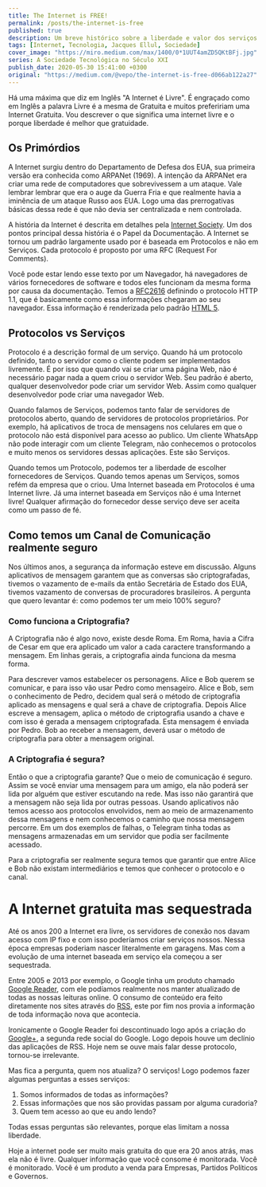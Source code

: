 ```yaml
---
title: The Internet is FREE!
permalink: /posts/the-internet-is-free
published: true
description: Um breve histórico sobre a liberdade e valor dos serviços de Internet.
tags: [Internet, Tecnologia, Jacques Ellul, Sociedade]
cover_image: "https://miro.medium.com/max/1400/0*1UUT4amZD5QKtBFj.jpg"
series: A Sociedade Tecnológica no Século XXI
publish_date: 2020-05-30 15:41:00 +0300
original: "https://medium.com/@vepo/the-internet-is-free-d066ab122a27"
---
```


Há uma máxima que diz em Inglês "A Internet é Livre". É engraçado como em Inglês a palavra Livre é a mesma de Gratuita e muitos prefeririam uma Internet Gratuita. Vou descrever o que significa uma internet livre e o porque liberdade é melhor que gratuidade.

## Os Primórdios

A Internet surgiu dentro do Departamento de Defesa dos EUA, sua primeira versão era conhecida como ARPANet (1969). A intenção da ARPANet era criar uma rede de computadores que sobrevivessem a um ataque. Vale lembrar lembrar que era o auge da Guerra Fria e que realmente havia a iminência de um ataque Russo aos EUA. Logo uma das prerrogativas básicas dessa rede é que não devia ser centralizada e nem controlada.

A história da Internet é descrita em detalhes pela [Internet Society](https://www.internetsociety.org/internet/history-internet/brief-history-internet/). Um dos pontos principal dessa história é o Papel da Documentação. A Internet se tornou um padrão largamente usado por é baseada em Protocolos e não em Serviços. Cada protocolo é proposto por uma RFC (Request For Comments). 

Você pode estar lendo esse texto por um Navegador, há navegadores de vários fornecedores de software e todos eles funcionam da mesma forma por causa da documentação. Temos a [RFC2616](https://tools.ietf.org/html/rfc2616) definindo o protocolo HTTP 1.1, que é basicamente como essa informações chegaram ao seu navegador. Essa informação é renderizada pelo padrão [HTML 5](https://www.w3.org/TR/html52/).

## Protocolos vs Serviços

Protocolo é a descrição formal de um serviço. Quando há um protocolo definido, tanto o servidor como o cliente podem ser implementados livremente. É por isso que quando vai se criar uma página Web, não é necessário pagar nada a quem criou o servidor Web. Seu padrão é aberto, qualquer desenvolvedor pode criar um servidor Web. Assim como qualquer desenvolvedor pode criar uma navegador Web.

Quando falamos de Serviços, podemos tanto falar de servidores de protocolos aberto, quando de servidores de protocolos proprietários. Por exemplo, há aplicativos de troca de mensagens nos celulares em que o protocolo não está disponível para acesso ao publico. Um cliente WhatsApp não pode interagir com um cliente Telegram, não conhecemos o protocolos e muito menos os servidores dessas aplicações. Este são Serviços.

Quando temos um Protocolo, podemos ter a liberdade de escolher fornecedores de Serviços. Quando temos apenas um Serviços, somos refém da empresa que o criou. Uma Internet baseada em Protocolos é uma Internet livre. Já uma internet baseada em Serviços não é uma Internet livre! Qualquer afirmação do fornecedor desse serviço deve ser aceita como um passo de fé.

## Como temos um Canal de Comunicação realmente seguro

Nos últimos anos, a segurança da informação esteve em discussão. Alguns aplicativos de mensagem garantem que as conversas são criptografadas, tivemos o vazamento de e-mails da então Secretária de Estado dos EUA, tivemos vazamento de conversas de procuradores brasileiros. A pergunta que quero levantar é: como podemos ter um meio 100% seguro?

### Como funciona a Criptografia?

A Criptografia não é algo novo, existe desde Roma. Em Roma, havia a Cifra de Cesar em que era aplicado um valor a cada caractere transformando a mensagem. Em linhas gerais, a criptografia ainda funciona da mesma forma. 

Para descrever vamos estabelecer os personagens. Alice e Bob querem se comunicar, e para isso vão usar Pedro como mensageiro. Alice e Bob, sem o conhecimento de Pedro, decidem qual será o método de criptografia aplicado as mensagens e qual será a chave de criptografia. Depois Alice escreve a mensagem, aplica o método de criptografia usando a chave e com isso é gerada a mensagem criptografada. Esta mensagem é enviada por Pedro. Bob ao receber a mensagem, deverá usar o método de criptografia para obter a mensagem original. 

### A Criptografia é segura?

Então o que a criptografia garante? Que o meio de comunicação é seguro. Assim se você enviar uma mensagem para um amigo, ela não poderá ser lida por alguém que estiver escutando na rede. Mas isso não garantirá que a mensagem não seja lida por outras pessoas. Usando aplicativos não temos acesso aos protocolos envolvidos, nem ao meio de armazenamento dessa mensagens e nem conhecemos o caminho que nossa mensagem percorre. Em um dos exemplos de falhas, o Telegram tinha todas as mensagens armazenadas em um servidor que podia ser facilmente acessado.

Para a criptografia ser realmente segura temos que garantir que entre Alice e Bob não existam intermediários e temos que conhecer o protocolo e o canal.

# A Internet gratuita mas sequestrada

Até os anos 200 a Internet era livre, os servidores de conexão nos davam acesso com IP fixo e com isso poderíamos criar serviços nossos. Nessa época empresas poderiam nascer literalmente em garagens. Mas com a evolução de uma internet baseada em serviço ela começou a ser sequestrada.

Entre 2005 e 2013 por exemplo, o Google tinha um produto chamado [Google Reader](https://pt.wikipedia.org/wiki/Google_Reader), com ele podíamos realmente nos manter atualizado de todas as nossas leituras online. O consumo de conteúdo era feito diretamente nos sites através do [RSS](https://pt.wikipedia.org/wiki/RSS), este por fim nos provia a informação de toda informação nova que acontecia.

Ironicamente o Google Reader foi descontinuado logo após a criação do [Google+](https://pt.wikipedia.org/wiki/Google%2B), a segunda rede social do Google. Logo depois houve um declínio das aplicações de RSS. Hoje nem se ouve mais falar desse protocolo, tornou-se irrelevante. 

Mas fica a pergunta, quem nos atualiza? O serviços! Logo podemos fazer algumas perguntas a esses serviços:

1. Somos informados de todas as informações?
2. Essas informações que nos são providas passam por alguma curadoria?
3. Quem tem acesso ao que eu ando lendo?

Todas essas perguntas são relevantes, porque elas limitam a nossa liberdade. 

Hoje a internet pode ser muito mais gratuita do que era 20 anos atrás, mas ela não é livre. Qualquer informação que você consome é monitorada. Você é monitorado. Você é um produto a venda para Empresas, Partidos Políticos e Governos.

